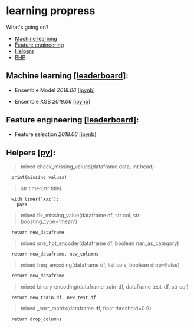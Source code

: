 # learning propress
What's going on?

  * [Machine learning](#machine-learning-leaderboard)
  * [Feature engineering](#feature-engineering-leaderboard)
  * [Helpers](#helpers-py)
  * [PHP](https://github.com/clotyxf/learningflow/tree/master/php/README.md)

## Machine learning \[[leaderboard](https://github.com/clotyxf/learningflow/tree/master/machine_learning/README.md)\]:

* Ensemble Model _2018.06_ \[[ipynb](https://github.com/clotyxf/learningflow/tree/master/machine_learning/ensemble_scikit_learn.ipynb)\]

* Ensemble XGB _2018.06_ \[[ipynb](https://github.com/clotyxf/learningflow/tree/master/machine_learning/ensemble_end_to_end.ipynb)\]

## Feature engineering \[[leaderboard](https://github.com/clotyxf/learningflow/tree/master/machine_learning/README.md)\]:

* Feature selection _2018.06_ \[[ipynb](https://github.com/clotyxf/learningflow/tree/master/machine_learning/feature_selection.ipynb)\]

## Helpers \[[py](https://github.com/clotyxf/learningflow/tree/master/machine_learning/helpers.py)\]:

> mixed check_missing_values(dataframe data, int head)
```
  print(missing values)
```

> str timer(str title)
```
  with timer('xxx'):
    pass
```

> mixed fix_missing_value(dataframe df, str col, str boosting_type='mean')
```
  return new_dataframe
```

> mixed one_hot_encoder(dataframe df, boolean nan_as_category)
```
  return new_dataframe, new_columns
```

> mixed freq_encoding(dataframe df, list cols, boolean drop=False)

```
  return new_dataframe
```

> mixed binary_encoding(dataframe train_df, dataframe test_df, str col)
```
  return new_train_df, new_test_df
```

> mixed  _corr_matrix(dataframe df, float threshold=0.9)
```
  return drop_columns
```
